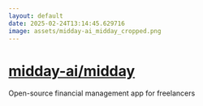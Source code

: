 ```yaml
---
layout: default
date: 2025-02-24T13:14:45.629716
image: assets/midday-ai_midday_cropped.png
---
```


# [midday-ai/midday](https://github.com/midday-ai/midday)

Open-source financial management app for freelancers
